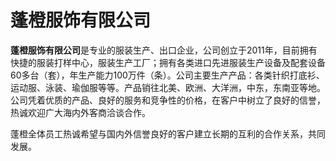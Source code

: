 # 蓬橙服饰有限公司

 **蓬橙服饰有限公司**是专业的服装生产、出口企业，公司创立于2011年，目前拥有快捷的服装打样中心，服装生产工厂；拥有各类进口先进服装生产设备及配套设备60多台（套），年生产能力100万件（条）。公司主要生产产品：各类针织打底衫、运动服、泳装、瑜伽服等等。产品销往北美、欧洲、大洋洲，中东，东南亚等地。公司凭着优质的产品、良好的服务和竞争性的价格，在客户中树立了良好的信誉，热诚欢迎广大海内外客商洽谈合作。  

蓬橙全体员工热诚希望与国内外信誉良好的客户建立长期的互利的合作关系，共同发展。